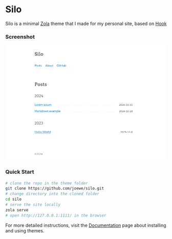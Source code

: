 # Silo

Silo is a minimal [Zola](https://www.getzola.org/) theme that I made for my personal site, based on [Hook](https://github.com/InputUsername/zola-hook)

### Screenshot

<img alt="Website Screenshot" src="screenshot.png"  />

### Quick Start

```bash
# clone the repo in the theme folder
git clone https://github.com/joewe/silo.git
# change directory into the cloned folder
cd silo
# serve the site locally
zola serve
# open http://127.0.0.1:1111/ in the browser
```

For more detailed instructions, visit the [Documentation](https://www.getzola.org/documentation/themes/installing-and-using-themes/) page about installing and using themes.